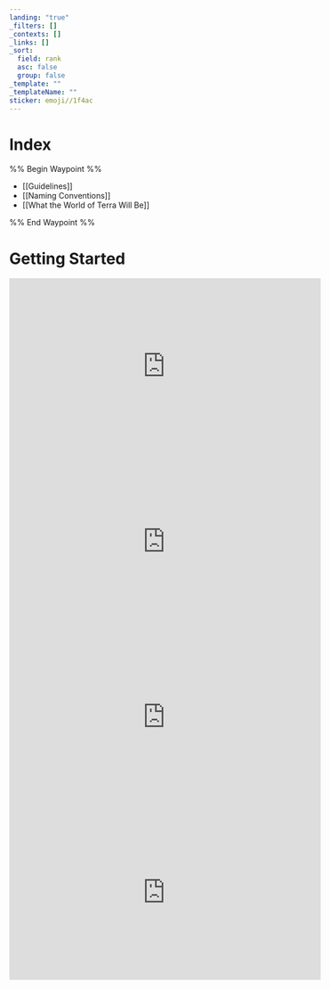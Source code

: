 ```yaml
---
landing: "true"
_filters: []
_contexts: []
_links: []
_sort:
  field: rank
  asc: false
  group: false
_template: ""
_templateName: ""
sticker: emoji//1f4ac
---
```

# Index
%% Begin Waypoint %%
- [[Guidelines]]
- [[Naming Conventions]]
- [[What the World of Terra Will Be]]

%% End Waypoint %%

# Getting Started
<iframe width="560" height="315" src="https://www.youtube.com/embed/pHPa7HwLkws?si=QA_mSz1wRnriqq1c" title="YouTube video player" frameborder="0" allow="accelerometer; autoplay; clipboard-write; encrypted-media; gyroscope; picture-in-picture; web-share" referrerpolicy="strict-origin-when-cross-origin" allowfullscreen></iframe>   <iframe width="560" height="315" src="https://www.youtube.com/embed/sS2LROYk230?si=iFZarffThkYobs8i" title="YouTube video player" frameborder="0" allow="accelerometer; autoplay; clipboard-write; encrypted-media; gyroscope; picture-in-picture; web-share" referrerpolicy="strict-origin-when-cross-origin" allowfullscreen></iframe>   <iframe width="560" height="315" src="https://www.youtube.com/embed/la7q5ILuWJ8?si=Rmg7kdA21_1JcGae" title="YouTube video player" frameborder="0" allow="accelerometer; autoplay; clipboard-write; encrypted-media; gyroscope; picture-in-picture; web-share" referrerpolicy="strict-origin-when-cross-origin" allowfullscreen></iframe>   <iframe width="560" height="315" src="https://www.youtube.com/embed/LLVJrK22gVA?si=R0tSCCYOKbQ7FSFn" title="YouTube video player" frameborder="0" allow="accelerometer; autoplay; clipboard-write; encrypted-media; gyroscope; picture-in-picture; web-share" referrerpolicy="strict-origin-when-cross-origin" allowfullscreen></iframe>

